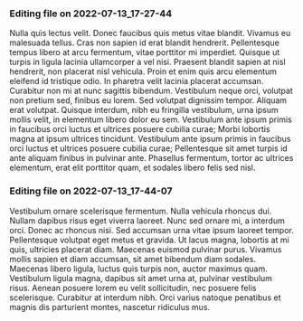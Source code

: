 

### Editing file on 2022-07-13_17-27-44

Nulla quis lectus velit. Donec faucibus quis metus vitae blandit. Vivamus eu malesuada tellus. Cras non sapien id erat blandit hendrerit. Pellentesque tempus libero at arcu fermentum, vitae porttitor mi imperdiet. Quisque ut turpis in ligula lacinia ullamcorper a vel nisi. Praesent blandit sapien at nisl hendrerit, non placerat nisl vehicula. Proin et enim quis arcu elementum eleifend id tristique odio. In pharetra velit lacinia placerat accumsan.
Curabitur non mi at nunc sagittis bibendum. Vestibulum neque orci, volutpat non pretium sed, finibus eu lorem. Sed volutpat dignissim tempor. Aliquam erat volutpat. Quisque interdum, nibh eu fringilla vestibulum, urna ipsum mollis velit, in elementum libero dolor eu sem. Vestibulum ante ipsum primis in faucibus orci luctus et ultrices posuere cubilia curae; Morbi lobortis magna at ipsum ultrices tincidunt. Vestibulum ante ipsum primis in faucibus orci luctus et ultrices posuere cubilia curae; Pellentesque sit amet turpis id ante aliquam finibus in pulvinar ante. Phasellus fermentum, tortor ac ultrices elementum, erat elit porttitor quam, et sodales libero felis sed nisl.




### Editing file on 2022-07-13_17-44-07

Vestibulum ornare scelerisque fermentum. Nulla vehicula rhoncus dui. Nullam dapibus risus eget viverra laoreet. Nunc sed ornare mi, a interdum orci. Donec ac rhoncus nisi. Sed accumsan urna vitae ipsum laoreet tempor. Pellentesque volutpat eget metus et gravida. Ut lacus magna, lobortis at mi quis, ultricies placerat diam. Maecenas euismod pulvinar purus. Vivamus mollis sapien et diam accumsan, sit amet bibendum diam sodales. Maecenas libero ligula, luctus quis turpis non, auctor maximus quam. Vestibulum ligula magna, dapibus sit amet urna at, pulvinar vestibulum risus. Aenean posuere lorem eu velit sollicitudin, nec posuere felis scelerisque. Curabitur at interdum nibh. Orci varius natoque penatibus et magnis dis parturient montes, nascetur ridiculus mus.


